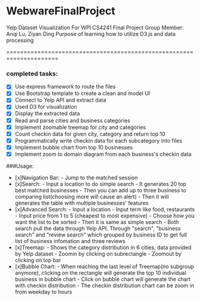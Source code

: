 # WebwareFinalProject


Yelp Dataset Visualization
For WPI CS4241 Final Project
Group Member: Anqi Lu, Ziyan Ding
Purpose of learning how to utilize D3.js and data processing

=====================================================================
### completed tasks:
- [x] Use express framework to route the files
- [x] Use Bootstrap template to create a clean and model UI
- [x] Connect to Yelp API and extract data
- [x] Used D3 for visualization
- [x] Display the extracted data
- [x] Read and parse cities and business categories
- [x] Implement zoomable treemap for city and categories
- [x] Count checkin data for given city, category and return top 10
- [x] Programmatically write checkin data for each subcategory into files
- [x] Implement bubble chart from top 10 businesses
- [x] Implement zoom to domain diagram from each business's checkin data

###Usage:
- [x]Navigation Bar:
		- Jump to the matched session
- [x]Search:
		- Input a location to do simple search
		- It generates 20 top best matched businesses
		- Then you can add up to three business to comparing list(choosing more will cause an alert)
		- Then it will generates the table with multiple businesses' features
- [x]Advanced Search:
		- Input a location
		- Input term like food, restaurants
		- Input price from 1 to 5 (cheapest to most expensive)
		- Choose how you want the list to be sorted
		- Then it is same as simple search
		- Both search pull the data through Yelp API. Through "search", "business search" and "review search" which grouped by business ID to get full list of
		business infomation and three reviews
- [x]Treemap:
		- Shows the category distribution in 6 cities, data provided by Yelp dataset
		- Zoomin by clicking on subrectangle
		- Zoomout by clicking on top bar
- [x]Bubble Chart:
		- When reaching the last level of Treemap(no subgroup anymore), clicking on the rectangle will generate the top 10 individual business in bubble chart
		- Click on bubble chart will generate the chart with checkin distribution
		- The checkin distribution chart can be zoom in from weekday to hours
